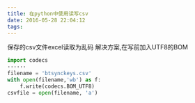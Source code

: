 ```yaml
---
title: 在python中使用读写csv
date: 2016-05-28 22:04:12
tags:
---
```

保存的csv文件excel读取为乱码
解决方案,在写前加入UTF8的BOM
```python
import codecs
······
filename = 'btsynckeys.csv'
with open(filename,'wb') as f:
    f.write(codecs.BOM_UTF8)
csvfile = open(filename, 'a')
```